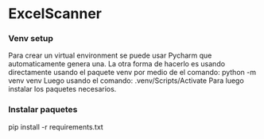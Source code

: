 # ExcelScanner

### Venv setup
Para crear un virtual environment se puede usar Pycharm que automaticamente genera una. La otra forma de hacerlo es usando directamente usando el paquete venv por medio de el comando:
python -m venv venv
Luego usando el comando:
.venv/Scripts/Activate
Para luego instalar los paquetes necesarios.

### Instalar paquetes
pip install -r requirements.txt
